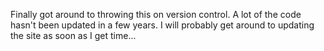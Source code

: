 Finally got around to throwing this on version control. A lot of the code hasn't been updated in a few years. I will probably get around to updating the site as soon as I get time...

